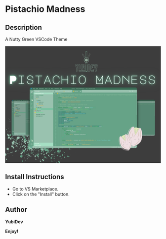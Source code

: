 # Pistachio Madness


## Description
A Nutty Green VSCode Theme


 ![PistachioMadness.png](https://github.com/kimkom369/VSCode-Green-Theme/blob/main/images/PistachioMadness.png)



##  Install Instructions

 * Go to VS Marketplace.
 * Click on the "Install" button.


 ## Author

**YubiDev**


**Enjoy!**
